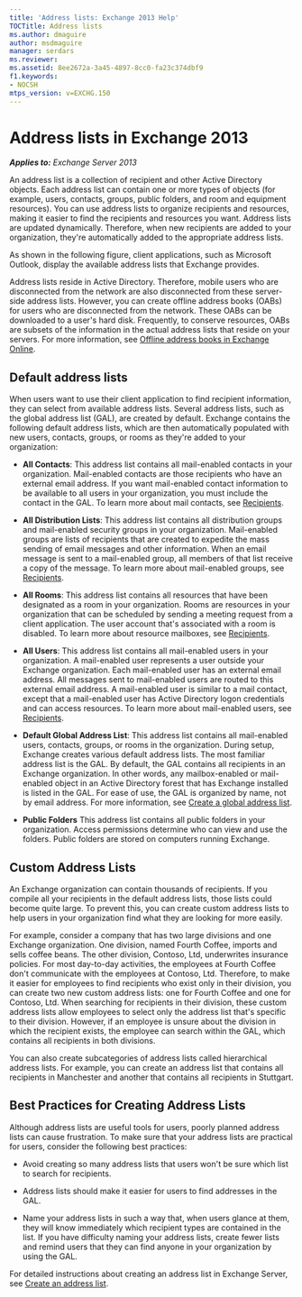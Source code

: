 ```yaml
---
title: 'Address lists: Exchange 2013 Help'
TOCTitle: Address lists
ms.author: dmaguire
author: msdmaguire
manager: serdars
ms.reviewer:
ms.assetid: 8ee2672a-3a45-4897-8cc0-fa23c374dbf9
f1.keywords:
- NOCSH
mtps_version: v=EXCHG.150
---
```


# Address lists in Exchange 2013

_**Applies to:** Exchange Server 2013_

An address list is a collection of recipient and other Active Directory objects. Each address list can contain one or more types of objects (for example, users, contacts, groups, public folders, and room and equipment resources). You can use address lists to organize recipients and resources, making it easier to find the recipients and resources you want. Address lists are updated dynamically. Therefore, when new recipients are added to your organization, they're automatically added to the appropriate address lists.

As shown in the following figure, client applications, such as Microsoft Outlook, display the available address lists that Exchange provides.

Address lists reside in Active Directory. Therefore, mobile users who are disconnected from the network are also disconnected from these server-side address lists. However, you can create offline address books (OABs) for users who are disconnected from the network. These OABs can be downloaded to a user's hard disk. Frequently, to conserve resources, OABs are subsets of the information in the actual address lists that reside on your servers. For more information, see [Offline address books in Exchange Online](../ExchangeOnline/address-books/offline-address-books/offline-address-books.md).

## Default address lists

When users want to use their client application to find recipient information, they can select from available address lists. Several address lists, such as the global address list (GAL), are created by default. Exchange contains the following default address lists, which are then automatically populated with new users, contacts, groups, or rooms as they're added to your organization:

- **All Contacts**: This address list contains all mail-enabled contacts in your organization. Mail-enabled contacts are those recipients who have an external email address. If you want mail-enabled contact information to be available to all users in your organization, you must include the contact in the GAL. To learn more about mail contacts, see [Recipients](recipients-exchange-2013-help.md).

- **All Distribution Lists**: This address list contains all distribution groups and mail-enabled security groups in your organization. Mail-enabled groups are lists of recipients that are created to expedite the mass sending of email messages and other information. When an email message is sent to a mail-enabled group, all members of that list receive a copy of the message. To learn more about mail-enabled groups, see [Recipients](recipients-exchange-2013-help.md).

- **All Rooms**: This address list contains all resources that have been designated as a room in your organization. Rooms are resources in your organization that can be scheduled by sending a meeting request from a client application. The user account that's associated with a room is disabled. To learn more about resource mailboxes, see [Recipients](recipients-exchange-2013-help.md).

- **All Users**: This address list contains all mail-enabled users in your organization. A mail-enabled user represents a user outside your Exchange organization. Each mail-enabled user has an external email address. All messages sent to mail-enabled users are routed to this external email address. A mail-enabled user is similar to a mail contact, except that a mail-enabled user has Active Directory logon credentials and can access resources. To learn more about mail-enabled users, see [Recipients](recipients-exchange-2013-help.md).

- **Default Global Address List**: This address list contains all mail-enabled users, contacts, groups, or rooms in the organization. During setup, Exchange creates various default address lists. The most familiar address list is the GAL. By default, the GAL contains all recipients in an Exchange organization. In other words, any mailbox-enabled or mail-enabled object in an Active Directory forest that has Exchange installed is listed in the GAL. For ease of use, the GAL is organized by name, not by email address. For more information, see [Create a global address list](create-global-address-list-exchange-2013-help.md).

- **Public Folders** This address list contains all public folders in your organization. Access permissions determine who can view and use the folders. Public folders are stored on computers running Exchange.

## Custom Address Lists

An Exchange organization can contain thousands of recipients. If you compile all your recipients in the default address lists, those lists could become quite large. To prevent this, you can create custom address lists to help users in your organization find what they are looking for more easily.

For example, consider a company that has two large divisions and one Exchange organization. One division, named Fourth Coffee, imports and sells coffee beans. The other division, Contoso, Ltd, underwrites insurance policies. For most day-to-day activities, the employees at Fourth Coffee don't communicate with the employees at Contoso, Ltd. Therefore, to make it easier for employees to find recipients who exist only in their division, you can create two new custom address lists: one for Fourth Coffee and one for Contoso, Ltd. When searching for recipients in their division, these custom address lists allow employees to select only the address list that's specific to their division. However, if an employee is unsure about the division in which the recipient exists, the employee can search within the GAL, which contains all recipients in both divisions.

You can also create subcategories of address lists called hierarchical address lists. For example, you can create an address list that contains all recipients in Manchester and another that contains all recipients in Stuttgart.

## Best Practices for Creating Address Lists

Although address lists are useful tools for users, poorly planned address lists can cause frustration. To make sure that your address lists are practical for users, consider the following best practices:

- Avoid creating so many address lists that users won't be sure which list to search for recipients.

- Address lists should make it easier for users to find addresses in the GAL.

- Name your address lists in such a way that, when users glance at them, they will know immediately which recipient types are contained in the list. If you have difficulty naming your address lists, create fewer lists and remind users that they can find anyone in your organization by using the GAL.

For detailed instructions about creating an address list in Exchange Server, see [Create an address list](create-an-address-list-exchange-2013-help.md).

